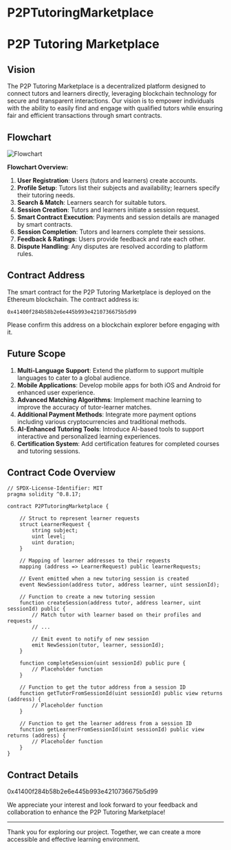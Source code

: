# P2PTutoringMarketplace
# P2P Tutoring Marketplace

## Vision
The P2P Tutoring Marketplace is a decentralized platform designed to connect tutors and learners directly, leveraging blockchain technology for secure and transparent interactions. Our vision is to empower individuals with the ability to easily find and engage with qualified tutors while ensuring fair and efficient transactions through smart contracts.

## Flowchart
![Flowchart](link_to_flowchart_image)

**Flowchart Overview:**
1. **User Registration**: Users (tutors and learners) create accounts.
2. **Profile Setup**: Tutors list their subjects and availability; learners specify their tutoring needs.
3. **Search & Match**: Learners search for suitable tutors.
4. **Session Creation**: Tutors and learners initiate a session request.
5. **Smart Contract Execution**: Payments and session details are managed by smart contracts.
6. **Session Completion**: Tutors and learners complete their sessions.
7. **Feedback & Ratings**: Users provide feedback and rate each other.
8. **Dispute Handling**: Any disputes are resolved according to platform rules.

## Contract Address
The smart contract for the P2P Tutoring Marketplace is deployed on the Ethereum blockchain. The contract address is:
```
0x41400f284b58b2e6e445b993e4210736675b5d99
```
Please confirm this address on a blockchain explorer before engaging with it.

## Future Scope
1. **Multi-Language Support**: Extend the platform to support multiple languages to cater to a global audience.
2. **Mobile Applications**: Develop mobile apps for both iOS and Android for enhanced user experience.
3. **Advanced Matching Algorithms**: Implement machine learning to improve the accuracy of tutor-learner matches.
4. **Additional Payment Methods**: Integrate more payment options including various cryptocurrencies and traditional methods.
5. **AI-Enhanced Tutoring Tools**: Introduce AI-based tools to support interactive and personalized learning experiences.
6. **Certification System**: Add certification features for completed courses and tutoring sessions.

## Contract Code Overview
```solidity
// SPDX-License-Identifier: MIT
pragma solidity ^0.8.17;

contract P2PTutoringMarketplace {

    // Struct to represent learner requests
    struct LearnerRequest {
        string subject;
        uint level;
        uint duration;
    }

    // Mapping of learner addresses to their requests
    mapping (address => LearnerRequest) public learnerRequests;

    // Event emitted when a new tutoring session is created
    event NewSession(address tutor, address learner, uint sessionId);

    // Function to create a new tutoring session
    function createSession(address tutor, address learner, uint sessionId) public {
        // Match tutor with learner based on their profiles and requests
        // ...

        // Emit event to notify of new session
        emit NewSession(tutor, learner, sessionId);
    }

    function completeSession(uint sessionId) public pure {
        // Placeholder function
    }

    // Function to get the tutor address from a session ID
    function getTutorFromSessionId(uint sessionId) public view returns (address) {
        // Placeholder function
    }

    // Function to get the learner address from a session ID
    function getLearnerFromSessionId(uint sessionId) public view returns (address) {
        // Placeholder function
    }
}
```

## Contract Details
0x41400f284b58b2e6e445b993e4210736675b5d99


We appreciate your interest and look forward to your feedback and collaboration to enhance the P2P Tutoring Marketplace!

---

Thank you for exploring our project. Together, we can create a more accessible and effective learning environment.
